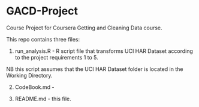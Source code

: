 # GACD-Project
Course Project for Coursera Getting and Cleaning Data course.

This repo contains  three files:

1. run_analysis.R - R script file that transforms UCI HAR Dataset according to the project requirements 1 to 5.

NB this script assumes that the UCI HAR Dataset folder is located in the Working Directory.

2. CodeBook.md - 

3. README.md - this file.